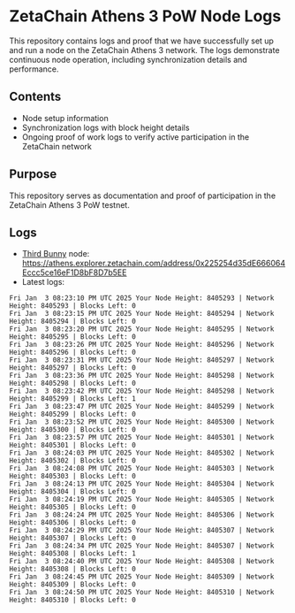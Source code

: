 # ZetaChain Athens 3 PoW Node Logs
This repository contains logs and proof that we have successfully set up and run a node on the ZetaChain Athens 3 network. The logs demonstrate continuous node operation, including synchronization details and performance.

## Contents
- Node setup information
- Synchronization logs with block height details
- Ongoing proof of work logs to verify active participation in the ZetaChain network

## Purpose
This repository serves as documentation and proof of participation in the ZetaChain Athens 3 PoW testnet.

## Logs

- [Third Bunny](https://thirdbunny.xyz/) node: https://athens.explorer.zetachain.com/address/0x225254d35dE666064Eccc5ce16eF1D8bF8D7b5EE
- Latest logs:
```
Fri Jan  3 08:23:10 PM UTC 2025 Your Node Height: 8405293 | Network Height: 8405293 | Blocks Left: 0
Fri Jan  3 08:23:15 PM UTC 2025 Your Node Height: 8405294 | Network Height: 8405294 | Blocks Left: 0
Fri Jan  3 08:23:20 PM UTC 2025 Your Node Height: 8405295 | Network Height: 8405295 | Blocks Left: 0
Fri Jan  3 08:23:26 PM UTC 2025 Your Node Height: 8405296 | Network Height: 8405296 | Blocks Left: 0
Fri Jan  3 08:23:31 PM UTC 2025 Your Node Height: 8405297 | Network Height: 8405297 | Blocks Left: 0
Fri Jan  3 08:23:36 PM UTC 2025 Your Node Height: 8405298 | Network Height: 8405298 | Blocks Left: 0
Fri Jan  3 08:23:42 PM UTC 2025 Your Node Height: 8405298 | Network Height: 8405299 | Blocks Left: 1
Fri Jan  3 08:23:47 PM UTC 2025 Your Node Height: 8405299 | Network Height: 8405299 | Blocks Left: 0
Fri Jan  3 08:23:52 PM UTC 2025 Your Node Height: 8405300 | Network Height: 8405300 | Blocks Left: 0
Fri Jan  3 08:23:57 PM UTC 2025 Your Node Height: 8405301 | Network Height: 8405301 | Blocks Left: 0
Fri Jan  3 08:24:03 PM UTC 2025 Your Node Height: 8405302 | Network Height: 8405302 | Blocks Left: 0
Fri Jan  3 08:24:08 PM UTC 2025 Your Node Height: 8405303 | Network Height: 8405303 | Blocks Left: 0
Fri Jan  3 08:24:13 PM UTC 2025 Your Node Height: 8405304 | Network Height: 8405304 | Blocks Left: 0
Fri Jan  3 08:24:19 PM UTC 2025 Your Node Height: 8405305 | Network Height: 8405305 | Blocks Left: 0
Fri Jan  3 08:24:24 PM UTC 2025 Your Node Height: 8405306 | Network Height: 8405306 | Blocks Left: 0
Fri Jan  3 08:24:29 PM UTC 2025 Your Node Height: 8405307 | Network Height: 8405307 | Blocks Left: 0
Fri Jan  3 08:24:34 PM UTC 2025 Your Node Height: 8405307 | Network Height: 8405308 | Blocks Left: 1
Fri Jan  3 08:24:40 PM UTC 2025 Your Node Height: 8405308 | Network Height: 8405308 | Blocks Left: 0
Fri Jan  3 08:24:45 PM UTC 2025 Your Node Height: 8405309 | Network Height: 8405309 | Blocks Left: 0
Fri Jan  3 08:24:50 PM UTC 2025 Your Node Height: 8405310 | Network Height: 8405310 | Blocks Left: 0
```
